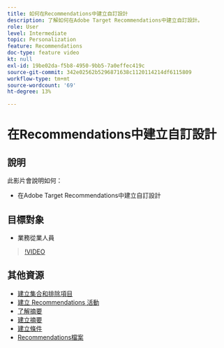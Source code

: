```yaml
---
title: 如何在Recommendations中建立自訂設計
description: 了解如何在Adobe Target Recommendations中建立自訂設計。
role: User
level: Intermediate
topic: Personalization
feature: Recommendations
doc-type: feature video
kt: null
exl-id: 19be02da-f5b8-4950-9bb5-7a0effec419c
source-git-commit: 342e02562b5296871638c1120114214df6115809
workflow-type: tm+mt
source-wordcount: '69'
ht-degree: 13%

---
```


# 在Recommendations中建立自訂設計

## 說明

此影片會說明如何：

* 在Adobe Target Recommendations中建立自訂設計

## 目標對象

* 業務從業人員

>[!VIDEO](https://video.tv.adobe.com/v/27687?quality=12)

## 其他資源

* [建立集合和排除項目](create-collections-and-exclusions.md)
* [建立 Recommendations 活動](create-a-recommendations-activity.md)
* [了解摘要](understanding-feeds.md)
* [建立摘要](create-a-feed.md)
* [建立條件](create-criteria.md)
* [Recommendations檔案](https://experienceleague.adobe.com/docs/target/using/recommendations/recommendations.html?lang=en)
